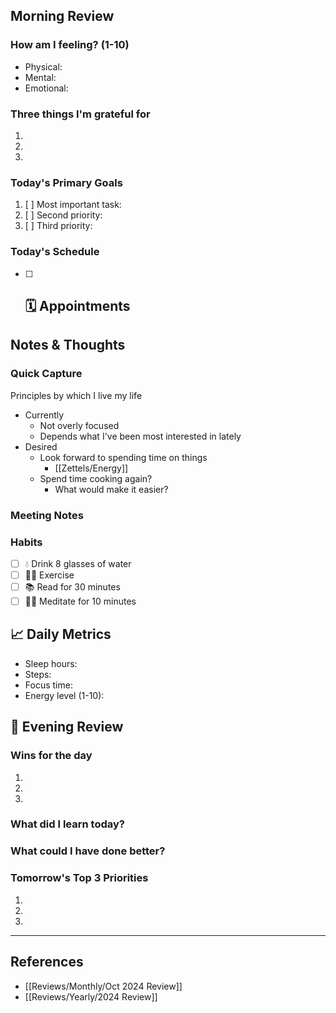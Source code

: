 ## Morning Review

### How am I feeling? (1-10)

- Physical:
- Mental:
- Emotional:

### Three things I'm grateful for

1.
2.
3.

### Today's Primary Goals

1. [ ] Most important task:
2. [ ] Second priority:
3. [ ] Third priority:

### Today's Schedule

- [ ] 🗓️ Appointments
  -

## Notes & Thoughts

### Quick Capture

Principles by which I live my life

- Currently
  - Not overly focused
  - Depends what I've been most interested in lately
- Desired
  - Look forward to spending time on things
    - [[Zettels/Energy]]
  - Spend time cooking again?
    - What would make it easier?

### Meeting Notes

### Habits

- [ ] 💧 Drink 8 glasses of water
- [ ] 🏃‍♂️ Exercise
- [ ] 📚 Read for 30 minutes
- [ ] 🧘‍♂️ Meditate for 10 minutes

## 📈 Daily Metrics

- Sleep hours:
- Steps:
- Focus time:
- Energy level (1-10):

## 🌙 Evening Review

### Wins for the day

1.
2.
3.

### What did I learn today?

### What could I have done better?

### Tomorrow's Top 3 Priorities

1.
2.
3.

---

## References

- [[Reviews/Monthly/Oct 2024 Review]]
- [[Reviews/Yearly/2024 Review]]
